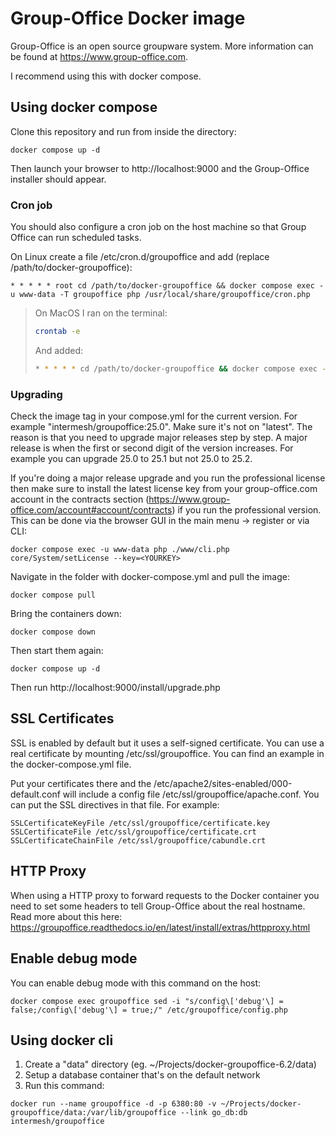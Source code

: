 Group-Office Docker image
=========================

Group-Office is an open source groupware system. More information can be found at https://www.group-office.com.

I recommend using this with docker compose.


Using docker compose
--------------------

Clone this repository and run from inside the directory:

````````````````````
docker compose up -d
````````````````````

Then launch your browser to http://localhost:9000 and the Group-Office installer should appear.

### Cron job

You should also configure a cron job on the host machine so that Group Office can run scheduled tasks. 
   
On Linux create a file /etc/cron.d/groupoffice and add (replace /path/to/docker-groupoffice):

```cron
* * * * * root cd /path/to/docker-groupoffice && docker compose exec -u www-data -T groupoffice php /usr/local/share/groupoffice/cron.php
```

> On MacOS I ran on the terminal:
>
> ```bash
> crontab -e
> ```
>
> And added:
>
> ```bash
> * * * * * cd /path/to/docker-groupoffice && docker compose exec -u www-data -T groupoffice php /usr/local/share/groupoffice/cron.php
> ```

### Upgrading

Check the image tag in your compose.yml for the current version. For example "intermesh/groupoffice:25.0".
Make sure it's not on "latest". The reason is that you need to upgrade major releases step by step. A major release is when
the first or second digit of the version increases. For example you can upgrade 25.0 to 25.1 but not 25.0 to 25.2.

If you're doing a major release upgrade and you run the professional license then make sure to install the latest license key from your group-office.com account in the
contracts section (https://www.group-office.com/account#account/contracts) if you run
the professional version. This can be done via the browser GUI in the main menu -> register or via CLI:

```
docker compose exec -u www-data php ./www/cli.php core/System/setLicense --key=<YOURKEY>
```

Navigate in the folder with docker-compose.yml and pull the image:
```
docker compose pull
```

Bring the containers down:
```
docker compose down
```

Then start them again:
```
docker compose up -d
```
Then run http://localhost:9000/install/upgrade.php

SSL Certificates
----------------

SSL is enabled by default but it uses a self-signed certificate. You can use
a real certificate by mounting /etc/ssl/groupoffice. You can find an example in the docker-compose.yml file.

Put your certificates there and the /etc/apache2/sites-enabled/000-default.conf will
include a config file /etc/ssl/groupoffice/apache.conf. You can put the SSL directives in that file.
For example:

```
SSLCertificateKeyFile /etc/ssl/groupoffice/certificate.key
SSLCertificateFile /etc/ssl/groupoffice/certificate.crt
SSLCertificateChainFile /etc/ssl/groupoffice/cabundle.crt
```

HTTP Proxy
----------
When using a HTTP proxy to forward requests to the Docker container you need to set some headers to tell Group-Office about the real hostname. Read more about this here: https://groupoffice.readthedocs.io/en/latest/install/extras/httpproxy.html

Enable debug mode
-----------------
You can enable debug mode with this command on the host:
```
docker compose exec groupoffice sed -i "s/config\['debug'\] = false;/config\['debug'\] = true;/" /etc/groupoffice/config.php
```

Using docker cli
----------------

1. Create a "data" directory (eg. ~/Projects/docker-groupoffice-6.2/data)
2. Setup a database container that's on the default network
3. Run this command:

````
docker run --name groupoffice -d -p 6380:80 -v ~/Projects/docker-groupoffice/data:/var/lib/groupoffice --link go_db:db intermesh/groupoffice
````
